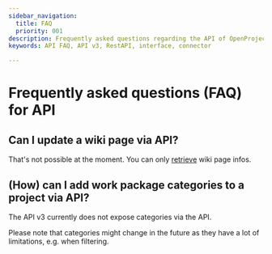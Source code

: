 ```yaml
---
sidebar_navigation:
  title: FAQ
  priority: 001
description: Frequently asked questions regarding the API of OpenProject
keywords: API FAQ, API v3, RestAPI, interface, connector 

---
```


# Frequently asked questions (FAQ) for API

## Can I update a wiki page via API?

That's not possible at the moment. You can only [retrieve](../endpoints/wiki-pages/) wiki page infos.

## (How) can I add work package categories to a project via API?

The API v3 currently does not expose categories via the API. 

Please note that categories might change in the future as they have a lot of limitations, e.g. when filtering.

